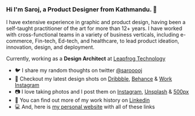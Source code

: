 ### Hi I'm Saroj, a Product Designer from Kathmandu. 👋 

I have extensive experience in graphic and product design, having been a self-taught practitioner of the art for more than 12+ years. I have worked with cross-functional teams in a variety of business verticals, including e-commerce, Fin-tech, Ed-tech, and healthcare, to lead product ideation, innovation, design, and deployment.

Currently, working as a **Design Architect** at  [Leapfrog Technology](https://www.lftechnology.com/)

 - 🐦 I share my random thoughts on twitter [@sarooooj](https://twitter.com/sarooooj) 
 - 🏀 Checkout my latest design shots on [Dribbble](https://dribbble.com/sarojshahi), [Behance](https://www.behance.net/sarojshahi) & [Work Instagram](https://www.instagram.com/_sarojshahi/)
 - 📷 I love taking photos and I post them on [Instagram](https://www.instagram.com/sarooooj_/), [Unsplash](https://unsplash.com/@sarojshahi) & [500px](http://500px.com/sarojshahi)
 - 💼 You can find out more of my work history on [Linkedin](https://www.linkedin.com/in/sarojshahi/)
  - 💻 And, here is [my personal website](https://www.sarojshahi.com/) with all of these links

